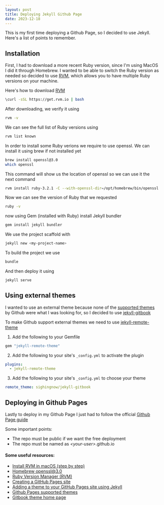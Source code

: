 ```yaml
---
layout: post
title: Deploying Jekyll Github Page
date: 2023-12-18
---
```

This is my first time deploying a Github Page, so I decided to use Jekyll. Here's a list of points to remember.

## Installation
First, I had to download a more recent Ruby version, since I'm using MacOS I did it through Homebrew.
I wanted to be able to switch the Ruby version as needed so decided to use [RVM], which allows you to have multiple Ruby versions on your machine.

Here's how to download [RVM]
```sh
\curl -sSL https://get.rvm.io | bash
```

After downloading, we verify it using
```sh
rvm -v
```

We can see the full list of Ruby versions using
```sh
rvm list known
```

In order to install some Ruby verions we require to use openssl. We can install it using brew if not installed yet
```sh
brew install openssl@3.0
which openssl
```

This command will show us the location of openssl so we can use it the next command
```sh
rvm install ruby-3.2.1 -C --with-openssl-dir=/opt/homebrew/bin/openssl
```

Now we can see the version of Ruby that we requested
```sh
ruby -v
```

now using Gem (installed with Ruby) install Jekyll bundler
```sh
gem install jekyll bundler
```

We use the project scaffold with
```sh
jekyll new <my-project-name>
```

To build the project we use
```sh
bundle
```

And then deploy it using
```sh
jekyll serve
```

## Using external themes
I wanted to use an external theme because none of the [supported themes] by Github were what I was looking for, so I decided to use [jekyll-gitbook]

To make Github support external themes we need to use [jekyll-remote-theme]
1. Add the following to your Gemfile

  ```ruby
  gem "jekyll-remote-theme"
  ```

2. Add the following to your site's `_config.yml` to activate the plugin

  ```yml
  plugins:
    - jekyll-remote-theme
  ```

3. Add the following to your site's `_config.yml` to choose your theme

  ```yml
  remote_theme: sighingnow/jekyll-gitbook
  ```

## Deploying in Github Pages
Lastly to deploy in my Github Page I just had to follow the official [Github Page guide]

Some important points:
- The repo must be public if we want the free deployment
- The repo must be named as _\<your-user\>_.github.io

#### Some useful resources:
- [Install RVM in macOS (step by step)
](https://nrogap.medium.com/install-rvm-in-macos-step-by-step-d3b3c236953b)
- [Homebrew openssl@3.0](https://formulae.brew.sh/formula/openssl@3.0)
- [Ruby Version Manager (RVM)
](https://rvm.io/)
- [Creating a GitHub Pages site
](https://docs.github.com/en/pages/getting-started-with-github-pages/creating-a-github-pages-site)
- [Adding a theme to your GitHub Pages site using Jekyll
](https://docs.github.com/en/pages/setting-up-a-github-pages-site-with-jekyll/adding-a-theme-to-your-github-pages-site-using-jekyll)
- [Github Pages supported themes](https://pages.github.com/themes/)
- [Gitbook theme home page](http://jekyllthemes.org/themes/gitbook/)


[RVM]: https://rvm.io/
[supported themes]: https://pages.github.com/themes/
[jekyll-gitbook]: https://github.com/sighingnow/jekyll-gitbook
[jekyll-remote-theme]: https://github.com/benbalter/jekyll-remote-theme
[Github Page guide]: https://docs.github.com/en/pages/getting-started-with-github-pages/creating-a-github-pages-site